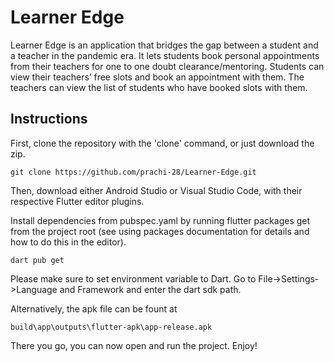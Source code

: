 # Learner Edge

Learner Edge is an application that bridges the gap between a student and a teacher in the pandemic era. It lets students book personal appointments from their teachers for one to one doubt clearance/mentoring. Students can view their teachers’ free slots and book an appointment with them. The teachers can view the list of students who have booked slots with them. 


## Instructions
First, clone the repository with the 'clone' command, or just download the zip.
```
git clone https://github.com/prachi-28/Learner-Edge.git
```
Then, download either Android Studio or Visual Studio Code, with their respective Flutter editor plugins. 

Install dependencies from pubspec.yaml by running flutter packages get from the project root (see using packages documentation for details and how to do this in the editor).

```
dart pub get
```
Please make sure to set environment variable to Dart. Go to File->Settings->Language and Framework and enter the dart sdk path.

Alternatively, the apk file can be fount at 
```
build\app\outputs\flutter-apk\app-release.apk
```
There you go, you can now open and run the project. Enjoy!
